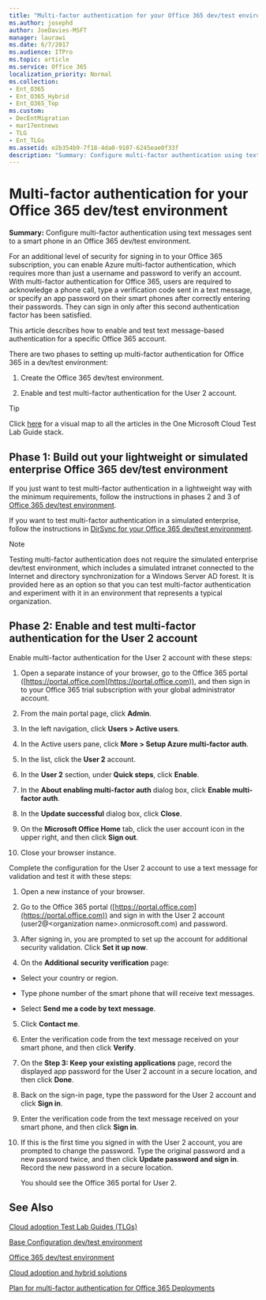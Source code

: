 ```yaml
---
title: "Multi-factor authentication for your Office 365 dev/test environment"
ms.author: josephd
author: JoeDavies-MSFT
manager: laurawi
ms.date: 6/7/2017
ms.audience: ITPro
ms.topic: article
ms.service: Office 365
localization_priority: Normal
ms.collection:
- Ent_O365
- Ent_O365_Hybrid
- Ent_O365_Top
ms.custom:
- DecEntMigration
- mar17entnews
- TLG
- Ent_TLGs
ms.assetid: e2b354b9-7f18-4da0-9107-6245eae0f33f
description: "Summary: Configure multi-factor authentication using text messages sent to a smart phone in an Office 365 dev/test environment."
---
```


# Multi-factor authentication for your Office 365 dev/test environment

 **Summary:** Configure multi-factor authentication using text messages sent to a smart phone in an Office 365 dev/test environment.
  
For an additional level of security for signing in to your Office 365 subscription, you can enable Azure multi-factor authentication, which requires more than just a username and password to verify an account. With multi-factor authentication for Office 365, users are required to acknowledge a phone call, type a verification code sent in a text message, or specify an app password on their smart phones after correctly entering their passwords. They can sign in only after this second authentication factor has been satisfied. 
  
This article describes how to enable and test text message-based authentication for a specific Office 365 account.
  
There are two phases to setting up multi-factor authentication for Office 365 in a dev/test environment:
  
1. Create the Office 365 dev/test environment.
    
2. Enable and test multi-factor authentication for the User 2 account.
    
> [!TIP]
> Click [here](http://aka.ms/catlgstack) for a visual map to all the articles in the One Microsoft Cloud Test Lab Guide stack.
  
## Phase 1: Build out your lightweight or simulated enterprise Office 365 dev/test environment

If you just want to test multi-factor authentication in a lightweight way with the minimum requirements, follow the instructions in phases 2 and 3 of [Office 365 dev/test environment](office-365-dev-test-environment.md).
  
If you want to test multi-factor authentication in a simulated enterprise, follow the instructions in [DirSync for your Office 365 dev/test environment](dirsync-for-your-office-365-dev-test-environment.md).
  
> [!NOTE]
> Testing multi-factor authentication does not require the simulated enterprise dev/test environment, which includes a simulated intranet connected to the Internet and directory synchronization for a Windows Server AD forest. It is provided here as an option so that you can test multi-factor authentication and experiment with it in an environment that represents a typical organization. 
  
## Phase 2: Enable and test multi-factor authentication for the User 2 account

Enable multi-factor authentication for the User 2 account with these steps:
  
1. Open a separate instance of your browser, go to the Office 365 portal ([https://portal.office.com](https://portal.office.com)), and then sign in to your Office 365 trial subscription with your global administrator account.
    
2. From the main portal page, click **Admin**.
    
3. In the left navigation, click **Users > Active users**.
    
4. In the Active users pane, click **More > Setup Azure multi-factor auth**.
    
5. In the list, click the **User 2** account.
    
6. In the **User 2** section, under **Quick steps**, click **Enable**.
    
7. In the **About enabling multi-factor auth** dialog box, click **Enable multi-factor auth**.
    
8. In the **Update successful** dialog box, click **Close**.
    
9. On the **Microsoft Office Home** tab, click the user account icon in the upper right, and then click **Sign out**.
    
10. Close your browser instance.
    
Complete the configuration for the User 2 account to use a text message for validation and test it with these steps:
  
1. Open a new instance of your browser.
    
2. Go to the Office 365 portal ([https://portal.office.com](https://portal.office.com)) and sign in with the User 2 account (user2@\<organization name>.onmicrosoft.com) and password.
    
3. After signing in, you are prompted to set up the account for additional security validation. Click **Set it up now**.
    
4. On the **Additional security verification** page:
    
  - Select your country or region.
    
  - Type phone number of the smart phone that will receive text messages.
    
  - Select **Send me a code by text message**.
    
5. Click **Contact me**.
    
6. Enter the verification code from the text message received on your smart phone, and then click **Verify**.
    
7. On the **Step 3: Keep your existing applications** page, record the displayed app password for the User 2 account in a secure location, and then click **Done**.
    
8. Back on the sign-in page, type the password for the User 2 account and click **Sign in**.
    
9. Enter the verification code from the text message received on your smart phone, and then click **Sign in**.
    
10. If this is the first time you signed in with the User 2 account, you are prompted to change the password. Type the original password and a new password twice, and then click **Update password and sign in**. Record the new password in a secure location.
    
    You should see the Office 365 portal for User 2.
    
## See Also

[Cloud adoption Test Lab Guides (TLGs)](cloud-adoption-test-lab-guides-tlgs.md)
  
[Base Configuration dev/test environment](base-configuration-dev-test-environment.md)
  
[Office 365 dev/test environment](office-365-dev-test-environment.md)
  
[Cloud adoption and hybrid solutions](cloud-adoption-and-hybrid-solutions.md)

[Plan for multi-factor authentication for Office 365 Deployments](https://support.office.com/article/Plan-for-multi-factor-authentication-for-Office-365-Deployments-043807b2-21db-4d5c-b430-c8a6dee0e6ba)

####


